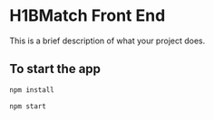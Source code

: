 # H1BMatch Front End

This is a brief description of what your project does.

## To start the app

```bash
npm install
```
```bash
npm start
```